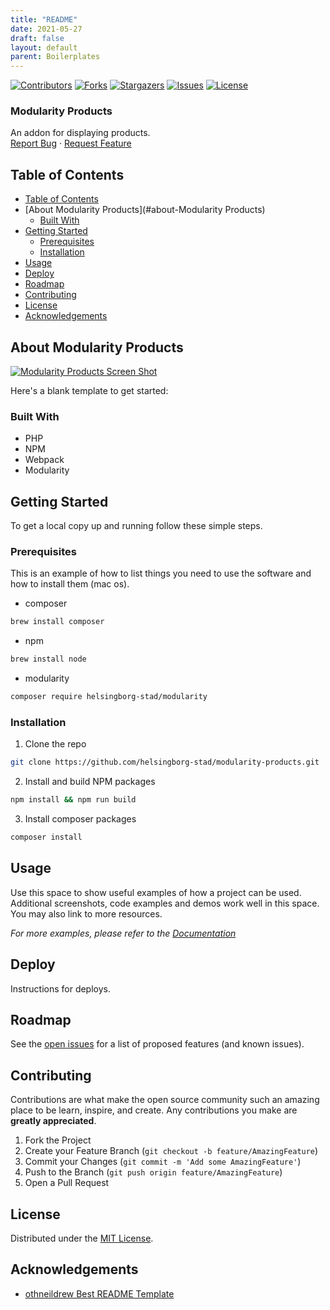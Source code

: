 ```yaml
---
title: "README"
date: 2021-05-27
draft: false
layout: default
parent: Boilerplates
---
```


<!-- SHIELDS -->
[![Contributors][contributors-shield]][contributors-url]
[![Forks][forks-shield]][forks-url]
[![Stargazers][stars-shield]][stars-url]
[![Issues][issues-shield]][issues-url]
[![License][license-shield]][license-url]

<h3>Modularity Products</h3>
<p>
  An addon for displaying products.
  <br />
  <a href="https://github.com/helsingborg-stad/modularity-products/issues">Report Bug</a>
  ·
  <a href="https://github.com/helsingborg-stad/modularity-products/issues">Request Feature</a>
</p>

## Table of Contents
- [Table of Contents](#table-of-contents)
- [About Modularity Products](#about-Modularity Products)
  - [Built With](#built-with)
- [Getting Started](#getting-started)
  - [Prerequisites](#prerequisites)
  - [Installation](#installation)
- [Usage](#usage)
- [Deploy](#deploy)
- [Roadmap](#roadmap)
- [Contributing](#contributing)
- [License](#license)
- [Acknowledgements](#acknowledgements)

## About Modularity Products

[![Modularity Products Screen Shot][product-screenshot]](https://example.com)

Here's a blank template to get started:

### Built With

* PHP
* NPM
* Webpack
* Modularity

## Getting Started

To get a local copy up and running follow these simple steps.

### Prerequisites

This is an example of how to list things you need to use the software and how to install them (mac os).
* composer
```sh
brew install composer
```
* npm
```sh
brew install node
```
* modularity
```sh
composer require helsingborg-stad/modularity
```
### Installation

1. Clone the repo
```sh
git clone https://github.com/helsingborg-stad/modularity-products.git
```
2. Install and build NPM packages
```sh
npm install && npm run build
```
3. Install composer packages
```sh
composer install
```

## Usage

Use this space to show useful examples of how a project can be used. Additional screenshots, code examples and demos work well in this space. You may also link to more resources.

_For more examples, please refer to the [Documentation](https://example.com)_

## Deploy

Instructions for deploys.

## Roadmap

See the [open issues][issues-url] for a list of proposed features (and known issues).

## Contributing

Contributions are what make the open source community such an amazing place to be learn, inspire, and create. Any contributions you make are **greatly appreciated**.

1. Fork the Project
2. Create your Feature Branch (`git checkout -b feature/AmazingFeature`)
3. Commit your Changes (`git commit -m 'Add some AmazingFeature'`)
4. Push to the Branch (`git push origin feature/AmazingFeature`)
5. Open a Pull Request

## License

Distributed under the [MIT License][license-url].

## Acknowledgements

- [othneildrew Best README Template](https://github.com/othneildrew/Best-README-Template)


<!-- MARKDOWN LINKS & IMAGES -->
<!-- https://www.markdownguide.org/basic-syntax/#reference-style-links -->
[contributors-shield]: https://img.shields.io/github/contributors/helsingborg-stad/modularity-products.svg?style=flat-square
[contributors-url]: https://github.com/helsingborg-stad/modularity-products/graphs/contributors
[forks-shield]: https://img.shields.io/github/forks/helsingborg-stad/modularity-products.svg?style=flat-square
[forks-url]: https://github.com/helsingborg-stad/modularity-products/network/members
[stars-shield]: https://img.shields.io/github/stars/helsingborg-stad/modularity-products.svg?style=flat-square
[stars-url]: https://github.com/helsingborg-stad/modularity-products/stargazers
[issues-shield]: https://img.shields.io/github/issues/helsingborg-stad/modularity-products.svg?style=flat-square
[issues-url]: https://github.com/helsingborg-stad/modularity-products/issues
[license-shield]: https://img.shields.io/github/license/helsingborg-stad/modularity-products.svg?style=flat-square
[license-url]: https://raw.githubusercontent.com/helsingborg-stad/modularity-products/master/LICENSE
[product-screenshot]: images/screenshot.png